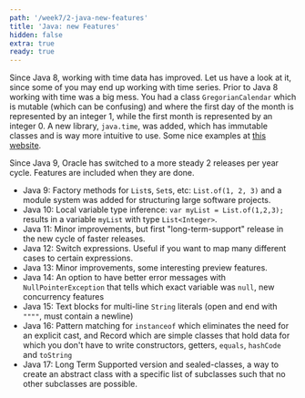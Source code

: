 ```yaml
---
path: '/week7/2-java-new-features'
title: 'Java: new Features'
hidden: false
extra: true
ready: true
---
```


Since Java 8, working with time data has improved. Let us have a look at it, since some of you may end up working with time series. Prior to Java 8 working with time was a big mess. You had a class `GregorianCalendar` which is mutable (which can be confusing) and where the first day of the month is represented by an integer 1, while the first month is represented by an integer 0.
A new library, `java.time`, was added, which has immutable classes and is way more intuitive to use. Some nice examples at [this website](http://javarevisited.blogspot.nl/2015/03/20-examples-of-date-and-time-api-from-Java8.html).

Since Java 9, Oracle has switched to a more steady 2 releases per year cycle. Features are included when they are done.
- Java 9: Factory methods for `List`s, `Set`s, etc: `List.of(1, 2, 3)` and a module system was added for structuring large software projects.
- Java 10: Local variable type inference: `var myList = List.of(1,2,3);` results in a variable `myList` with type `List<Integer>`.
- Java 11: Minor improvements, but first "long-term-support" release in the new cycle of faster releases.
- Java 12: Switch expressions. Useful if you want to map many different cases to certain expressions.
- Java 13: Minor improvements, some interesting preview features.
- Java 14: An option to have better error messages with `NullPointerException` that tells which exact variable was `null`, new concurrency features
- Java 15: Text blocks for multi-line `String` literals (open and end with `""""`, must contain a newline)
- Java 16: Pattern matching for `instanceof` which eliminates the need for an explicit cast, and Record which are simple classes that hold data for which you don't have to write constructors, getters, `equals`, `hashCode` and `toString`
- Java 17: Long Term Supported version and sealed-classes, a way to create an abstract class with a specific list of subclasses such that no other subclasses are possible.
